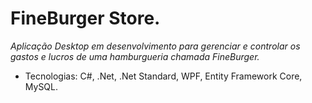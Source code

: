 # FineBurger Store.

_Aplicação Desktop em desenvolvimento para gerenciar e controlar os gastos e lucros de uma hamburgueria chamada FineBurger._

* Tecnologias: C#, .Net, .Net Standard, WPF, Entity Framework Core, MySQL.
